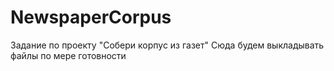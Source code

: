 # NewspaperCorpus
Задание по проекту "Собери корпус из газет"
Сюда будем выкладывать файлы по мере готовности
